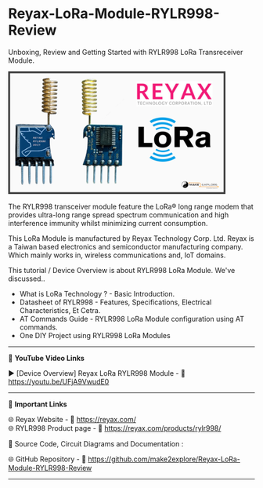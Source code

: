 # Reyax-LoRa-Module-RYLR998-Review
Unboxing, Review and Getting Started with RYLR998 LoRa Transreceiver Module.
  
<img src="/Images/LoRa-RYLR998-Thumb.png" height="250" >
  

The RYLR998 transceiver module feature the LoRa® long range modem that provides ultra-long range spread spectrum communication and high interference immunity whilst minimizing current consumption.    

This LoRa Module is manufactured by Reyax Technology Corp. Ltd. Reyax is a Taiwan based electronics and semiconductor manufacturing company. Which mainly works in, wireless communications  and, IoT domains.  


This tutorial / Device Overview is about RYLR998 LoRa Module. We've discussed..  
- What is LoRa Technology ? - Basic Introduction. 
- Datasheet of RYLR998 - Features, Specifications, Electrical Characteristics, Et Cetra.  
- AT Commands Guide - RYLR998 LoRa Module configuration using AT commands.  
- One DIY Project using RYLR998 LoRa Modules


------------------------------------------------------------------------------------------------------

📕 **YouTube Video Links**  

▶️ [Device Overview] Reyax LoRa RYLR998 Module - 🔗 https://youtu.be/UFjA9VwudE0  

-------------------------------------------------------------------------------------------------------
📒 **Important Links**  
 
🌐 Reyax Website - 🔗 https://reyax.com/  
🌐 RYLR998 Product page - 🔗 https://reyax.com/products/rylr998/  


📜 Source Code, Circuit Diagrams and Documentation : 

🌐 GitHub Repository - 🔗 https://github.com/make2explore/Reyax-LoRa-Module-RYLR998-Review

------------------------------------------------------------------------------------------  